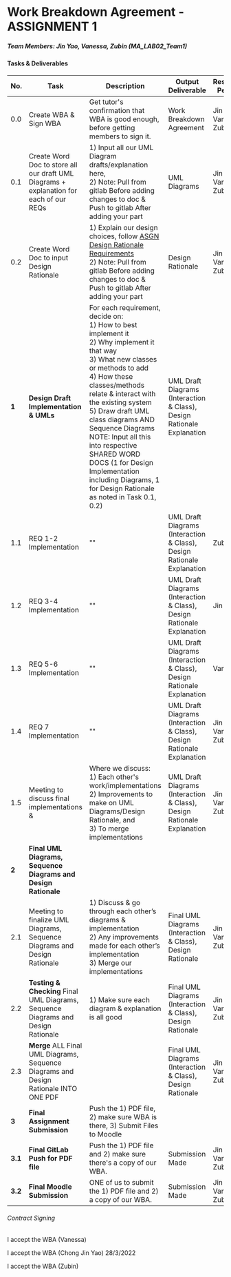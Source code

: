 # Work Breakdown Agreement - ASSIGNMENT 1
##### Team Members: Jin Yao, Vanessa, Zubin (MA_LAB02_Team1)

#### Tasks & Deliverables

| No. | Task      | Description | Output Deliverable | Responsible Person(s) | Deadline | Reviewer & Tester | Review/Test Dateline 
| ----------- | ----------- | ----------- | ----------- | ----------- | ----------- | ----------- | ----------- |
|0.0| Create WBA & Sign WBA | Get tutor's confirmation that WBA is good enough, before getting members to sign it. |  Work Breakdown Agreement | Jin Yao, Vanessa, Zubin | 28 Mar |  |  
|0.1| Create Word Doc to store all our draft UML Diagrams + explanation for each of our REQs | 1) Input all our UML Diagram drafts/explanation here, <br /> 2) Note: Pull from gitlab Before adding changes to doc & Push to gitlab After adding your part | UML Diagrams | Jin Yao, Vanessa, Zubin | 28 Mar |  |
|0.2| Create Word Doc to input Design Rationale | 1) Explain our design choices, follow [ASGN Design Rationale Requirements](https://edstem.org/au/courses/7559/lessons/19096/slides/135657) <br /> 2) Note: Pull from gitlab Before adding changes to doc & Push to gitlab After adding your part | Design Rationale | Jin Yao, Vanessa, Zubin | 28 Mar |  |
|**1**| **Design Draft Implementation & UMLs** | For each requirement, decide on: <br /> 1) How to best implement it <br /> 2) Why implement it that way <br /> 3) What new classes or methods to add <br /> 4) How these classes/methods relate & interact with the existing system <br /> 5) Draw draft UML class diagrams AND Sequence Diagrams <br /> NOTE: Input all this into respective SHARED WORD DOCS (1 for Design Implementation including Diagrams, 1 for Design Rationale as noted in Task 0.1, 0.2) | UML Draft Diagrams (Interaction & Class), Design Rationale Explanation | 
|1.1| REQ 1-2 Implementation | "" |  UML Draft Diagrams (Interaction & Class), Design Rationale Explanation | Zubin | 31 Mar | Jin Yao, Vanessa | 31 Mar
|1.2| REQ 3-4 Implementation | "" |  UML Draft Diagrams (Interaction & Class), Design Rationale Explanation | Jin Yao | 31 Mar | Vanessa, Zubin | 31 Mar
|1.3| REQ 5-6 Implementation | "" |  UML Draft Diagrams (Interaction & Class), Design Rationale Explanation | Vanessa | 31 Mar | Jin Yao, Zubin | 31 Mar
|1.4| REQ 7 Implementation | "" |  UML Draft Diagrams (Interaction & Class), Design Rationale Explanation | Jin Yao, Vanessa, Zubin | 31 Mar | Jin Yao, Vanessa, Zubin | 31 Mar
|1.5| Meeting to discuss final implementations & | Where we discuss: <br /> 1) Each other's work/implementations <br /> 2) Improvements to make on UML Diagrams/Design Rationale, and <br /> 3) To merge implementations |  UML Draft Diagrams (Interaction & Class), Design Rationale Explanation | Jin Yao, Vanessa, Zubin | 31 Mar | Jin Yao, Vanessa, Zubin | 31 Mar
|**2**| **Final UML Diagrams, Sequence Diagrams and Design Rationale** |  |  |  |  |  |
|2.1| Meeting to finalize UML Diagrams, Sequence Diagrams and Design Rationale | 1) Discuss & go through each other’s diagrams & implementation <br /> 2) Any improvements made for each other’s implementation <br /> 3) Merge our implementations | Final UML Diagrams (Interaction & Class), Design Rationale | Jin Yao, Vanessa, Zubin | 3 Apr | Jin Yao, Vanessa, Zubin | 3 Apr
|2.2| **Testing & Checking** Final UML Diagrams, Sequence Diagrams and Design Rationale | 1) Make sure each diagram & explanation is all good | Final UML Diagrams (Interaction & Class), Design Rationale | Jin Yao, Vanessa, Zubin | 4 Apr | Each person checks everything twice & report back | 5 Apr
|2.3| **Merge** ALL Final UML Diagrams, Sequence Diagrams and Design Rationale INTO ONE PDF |  | Final UML Diagrams (Interaction & Class), Design Rationale | Jin Yao, Vanessa, Zubin | 5 Apr
|**3**| **Final Assignment Submission** | Push the 1) PDF file, 2) make sure WBA is there, 3) Submit Files to Moodle |  |  |  |  | 
|**3.1**| **Final GitLab Push for PDF file** | Push the 1) PDF file and 2) make sure there's a copy of our WBA. | Submission Made | Jin Yao, Vanessa, Zubin | 8 Apr | Jin Yao, Vanessa, Zubin | 9 Apr 
|**3.2**| **Final Moodle Submission** | ONE of us to submit the 1) PDF file and 2) a copy of our WBA. | Submission Made | Jin Yao, Vanessa, Zubin | 8 Apr | Jin Yao, Vanessa, Zubin | 9 Apr


###### Contract Signing
I accept the WBA (Vanessa)


I accept the WBA (Chong Jin Yao) 28/3/2022

I accept the WBA (Zubin)